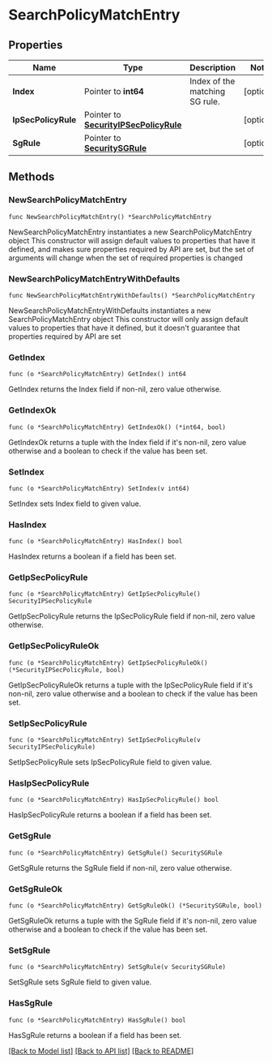 # SearchPolicyMatchEntry

## Properties

Name | Type | Description | Notes
------------ | ------------- | ------------- | -------------
**Index** | Pointer to **int64** | Index of the matching SG rule. | [optional] 
**IpSecPolicyRule** | Pointer to [**SecurityIPSecPolicyRule**](securityIPSecPolicyRule.md) |  | [optional] 
**SgRule** | Pointer to [**SecuritySGRule**](securitySGRule.md) |  | [optional] 

## Methods

### NewSearchPolicyMatchEntry

`func NewSearchPolicyMatchEntry() *SearchPolicyMatchEntry`

NewSearchPolicyMatchEntry instantiates a new SearchPolicyMatchEntry object
This constructor will assign default values to properties that have it defined,
and makes sure properties required by API are set, but the set of arguments
will change when the set of required properties is changed

### NewSearchPolicyMatchEntryWithDefaults

`func NewSearchPolicyMatchEntryWithDefaults() *SearchPolicyMatchEntry`

NewSearchPolicyMatchEntryWithDefaults instantiates a new SearchPolicyMatchEntry object
This constructor will only assign default values to properties that have it defined,
but it doesn't guarantee that properties required by API are set

### GetIndex

`func (o *SearchPolicyMatchEntry) GetIndex() int64`

GetIndex returns the Index field if non-nil, zero value otherwise.

### GetIndexOk

`func (o *SearchPolicyMatchEntry) GetIndexOk() (*int64, bool)`

GetIndexOk returns a tuple with the Index field if it's non-nil, zero value otherwise
and a boolean to check if the value has been set.

### SetIndex

`func (o *SearchPolicyMatchEntry) SetIndex(v int64)`

SetIndex sets Index field to given value.

### HasIndex

`func (o *SearchPolicyMatchEntry) HasIndex() bool`

HasIndex returns a boolean if a field has been set.

### GetIpSecPolicyRule

`func (o *SearchPolicyMatchEntry) GetIpSecPolicyRule() SecurityIPSecPolicyRule`

GetIpSecPolicyRule returns the IpSecPolicyRule field if non-nil, zero value otherwise.

### GetIpSecPolicyRuleOk

`func (o *SearchPolicyMatchEntry) GetIpSecPolicyRuleOk() (*SecurityIPSecPolicyRule, bool)`

GetIpSecPolicyRuleOk returns a tuple with the IpSecPolicyRule field if it's non-nil, zero value otherwise
and a boolean to check if the value has been set.

### SetIpSecPolicyRule

`func (o *SearchPolicyMatchEntry) SetIpSecPolicyRule(v SecurityIPSecPolicyRule)`

SetIpSecPolicyRule sets IpSecPolicyRule field to given value.

### HasIpSecPolicyRule

`func (o *SearchPolicyMatchEntry) HasIpSecPolicyRule() bool`

HasIpSecPolicyRule returns a boolean if a field has been set.

### GetSgRule

`func (o *SearchPolicyMatchEntry) GetSgRule() SecuritySGRule`

GetSgRule returns the SgRule field if non-nil, zero value otherwise.

### GetSgRuleOk

`func (o *SearchPolicyMatchEntry) GetSgRuleOk() (*SecuritySGRule, bool)`

GetSgRuleOk returns a tuple with the SgRule field if it's non-nil, zero value otherwise
and a boolean to check if the value has been set.

### SetSgRule

`func (o *SearchPolicyMatchEntry) SetSgRule(v SecuritySGRule)`

SetSgRule sets SgRule field to given value.

### HasSgRule

`func (o *SearchPolicyMatchEntry) HasSgRule() bool`

HasSgRule returns a boolean if a field has been set.


[[Back to Model list]](../README.md#documentation-for-models) [[Back to API list]](../README.md#documentation-for-api-endpoints) [[Back to README]](../README.md)


